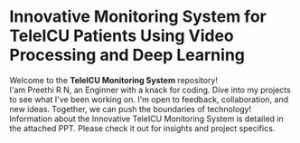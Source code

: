# Innovative Monitoring System for TeleICU Patients Using Video Processing and Deep Learning
Welcome to the **TeleICU Monitoring System** repository!<br>I'am Preethi R N, an Enginner with a knack for coding. Dive into my projects to see what I've been working on. I'm open to feedback, collaboration, and new ideas. Together, we can push the boundaries of technology!<br>
Information about the Innovative TeleICU Monitoring System is detailed in the attached PPT. Please check it out for insights and project specifics.

